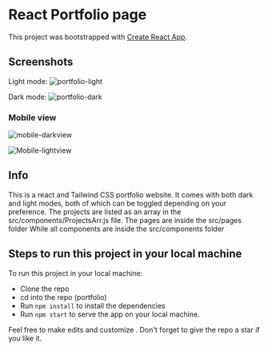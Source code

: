 # React Portfolio page

This project was bootstrapped with [Create React App](https://github.com/facebook/create-react-app).

## Screenshots

Light mode:
![portfolio-light](https://user-images.githubusercontent.com/43953425/159141623-5fcce751-b5c4-401b-979d-2e42c541b177.PNG)


Dark mode:
![portfolio-dark](https://user-images.githubusercontent.com/43953425/159141624-b122104b-3215-44d5-9127-0c96ba33cbd9.PNG)

### Mobile view
![mobile-darkview](https://user-images.githubusercontent.com/43953425/164942569-e9978460-b0a2-4374-af45-d757cff23a46.jpeg)

![Mobile-lightview](https://user-images.githubusercontent.com/43953425/164942573-e95261ba-2c83-480d-8083-57d6e22c4606.jpeg)

## Info
This is a react and Tailwind CSS portfolio website.
It comes with both dark and light modes, both of which can be toggled depending on your preference.
The projects are listed as an array in the src/components/ProjectsArr.js file.
The pages are inside the src/pages folder
While all components are inside the src/components folder

## Steps to run this project in your local machine
To run this project in your local machine:

- Clone the repo
- cd into the repo (portfolio)
- Run ```npm install``` to install the dependencies
- Run ```npm start``` to serve the app on your local machine.

Feel free to make edits and customize 
. 
Don't forget to give the repo a star if you like it.
